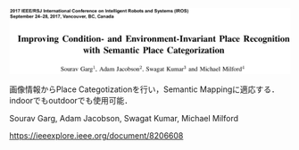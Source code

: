 ![論文](https://github.com/soraKING44/survey_paper/blob/images/semantic_mapping/indoor/2D/topological_map/Improving%20Condition-%20and%20Environment-Invariant%20Place%20Recognition%20with%20Semantic%20Place%20Categorization.png)

画像情報からPlace Categotizationを行い，Semantic Mappingに適応する．indoorでもoutdoorでも使用可能．

Sourav Garg, Adam Jacobson, Swagat Kumar, Michael Milford

https://ieeexplore.ieee.org/document/8206608
